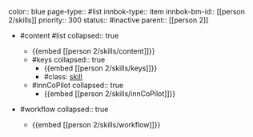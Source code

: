 color:: blue
page-type:: #list
innbok-type:: item
innbok-bm-id:: [[person 2/skills]]
priority:: 300
status:: #inactive
parent:: [[person 2]]

- #content #list
  collapsed:: true
	- {{embed [[person 2/skills/content]]}}
  - #keys
    collapsed:: true
	  - {{embed [[person 2/skills/keys]]}}
	  - #class: [skill](https://go.innbok.com/#/page/innBoK%2Fclass%2Fskill)
  - #innCoPilot
    collapsed:: true
	  - {{embed [[person 2/skills/innCoPilot]]}}

- #workflow
  collapsed:: true
	- {{embed [[person 2/skills/workflow]]}}

